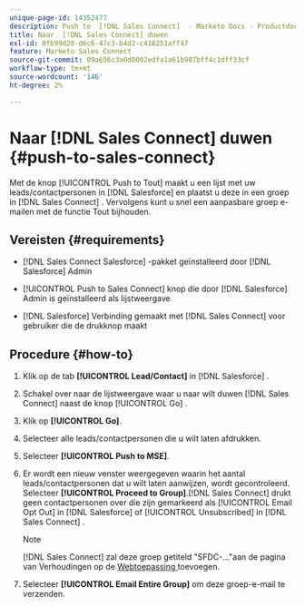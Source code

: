 ```yaml
---
unique-page-id: 14352477
description: Push to  [!DNL Sales Connect]  - Marketo Docs - Productdocumentatie
title: Naar  [!DNL Sales Connect] duwen
exl-id: 8fb99d28-d6c6-47c3-b4d2-c416251aff47
feature: Marketo Sales Connect
source-git-commit: 09a656c3a0d0002edfa1a61b987bff4c1dff33cf
workflow-type: tm+mt
source-wordcount: '146'
ht-degree: 2%

---
```


# Naar [!DNL Sales Connect] duwen {#push-to-sales-connect}

Met de knop [!UICONTROL Push to Tout] maakt u een lijst met uw leads/contactpersonen in [!DNL Salesforce] en plaatst u deze in een groep in [!DNL Sales Connect] . Vervolgens kunt u snel een aanpasbare groep e-mailen met de functie Tout bijhouden.

## Vereisten {#requirements}

* [!DNL Sales Connect Salesforce] -pakket geïnstalleerd door [!DNL Salesforce] Admin

* [!UICONTROL Push to Sales Connect] knop die door [!DNL Salesforce] Admin is geïnstalleerd als lijstweergave

* [!DNL Salesforce] Verbinding gemaakt met [!DNL Sales Connect] voor gebruiker die de drukknop maakt

## Procedure {#how-to}

1. Klik op de tab **[!UICONTROL Lead/Contact]** in [!DNL Salesforce] .
1. Schakel over naar de lijstweergave waar u naar wilt duwen [!DNL Sales Connect] naast de knop [!UICONTROL Go] .
1. Klik op **[!UICONTROL Go]**.
1. Selecteer alle leads/contactpersonen die u wilt laten afdrukken.
1. Selecteer **[!UICONTROL Push to MSE]**.
1. Er wordt een nieuw venster weergegeven waarin het aantal leads/contactpersonen dat u wilt laten aanwijzen, wordt gecontroleerd. Selecteer **[!UICONTROL Proceed to Group]**.[!DNL Sales Connect] drukt geen contactpersonen over die zijn gemarkeerd als [!UICONTROL Email Opt Out] in [!DNL Salesforce] of [!UICONTROL Unsubscribed] in [!DNL Sales Connect] .

   >[!NOTE]
   >
   >[!DNL Sales Connect] zal deze groep getiteld &quot;SFDC-...&quot;aan de pagina van Verhoudingen op de [ Webtoepassing ](https://toutapp.com/login) toevoegen.

1. Selecteer **[!UICONTROL Email Entire Group]** om deze groep-e-mail te verzenden.
